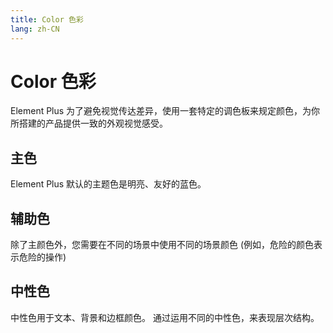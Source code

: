 ```yaml
---
title: Color 色彩
lang: zh-CN
---
```


# Color 色彩

Element Plus 为了避免视觉传达差异，使用一套特定的调色板来规定颜色，为你所搭建的产品提供一致的外观视觉感受。

<style lang="scss">
.demo-color-box {
  position: relative;
  border-radius: 4px;
  padding: 20px;
  margin: 5px 0;
  height: 114px;
  box-sizing: border-box;
  color: var(--el-color-white);
  font-size: 14px;

  .bg-color-sub {
    width: 100%;
    height: 40px;
    left: 0;
    bottom: 0;
    position: absolute;

    .bg-blue-sub-item {
      width: 11.1111111%;
      height: 100%;
      display: inline-block;

      &:first-child {
        border-radius: 0 0 0 var(--el-border-radius-base);
      }
    }

    .bg-secondary-sub-item {
      width: 50%;
      height: 100%;
      display: inline-block;
      &:first-child {
        border-radius: 0 0 0 var(--el-border-radius-base);
      }
    }
  }
}

.demo-color-box-lite {
  color: var(--el-text-color-primary);

  .value {
    font-size: 12px;
    opacity: .69;
    line-height: 24px;
  }
}

.bg-transparent {
  color: var(--el-text-color-primary);
  background-image: linear-gradient(
      45deg,
      rgb(249, 249, 250) 25%,
      transparent 25%
    ),
  linear-gradient(135deg, rgb(249, 249, 250) 25%, transparent 25%),
  linear-gradient(45deg, transparent 75%, rgb(249, 249, 250) 75%),
  linear-gradient(135deg, transparent 75%, rgb(249, 249, 250) 75%);
  background-size: 20px 20px;
  background-position: 0px 0px, 10px 0px, 10px -10px, 0px 10px;
}
</style>

## 主色

Element Plus 默认的主题色是明亮、友好的蓝色。

<!-- Do not touch -->
<ClientOnly>
  <MainColor />
</ClientOnly>

## 辅助色

除了主颜色外，您需要在不同的场景中使用不同的场景颜色 (例如，危险的颜色表示危险的操作)

<!-- Do not touch -->
<ClientOnly>
  <SecondaryColors />
</ClientOnly>

## 中性色

中性色用于文本、背景和边框颜色。 通过运用不同的中性色，来表现层次结构。

<!-- Do not touch -->
<ClientOnly>
  <NeutralColor />
</ClientOnly>
